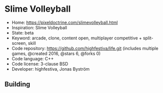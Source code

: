 # Slime Volleyball

- Home: https://pixeldoctrine.com/slimevolleyball.html
- Inspiration: Slime Volleyball
- State: beta
- Keyword: arcade, clone, content open, multiplayer competitive + split-screen, skill
- Code repository: https://github.com/highfestiva/life.git (includes multiple games, @created 2016, @stars 6, @forks 0)
- Code language: C++
- Code license: 3-clause BSD
- Developer: highfestiva, Jonas Byström

## Building
